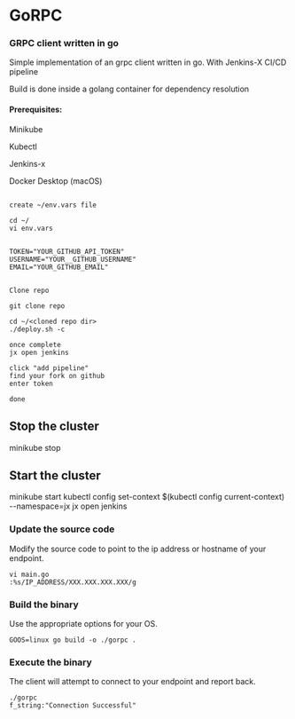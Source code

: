 # GoRPC

### GRPC client written in go

Simple implementation of an grpc client written in go.
With Jenkins-X CI/CD pipeline

Build is done inside a golang container for dependency resolution

#### Prerequisites:

Minikube

Kubectl

Jenkins-x

Docker Desktop (macOS)
```

create ~/env.vars file

cd ~/
vi env.vars


TOKEN="YOUR_GITHUB_API_TOKEN"
USERNAME="YOUR__GITHUB_USERNAME"
EMAIL="YOUR_GITHUB_EMAIL"


Clone repo

git clone repo

cd ~/<cloned repo dir>
./deploy.sh -c

once complete
jx open jenkins

click "add pipeline"
find your fork on github
enter token

done

```



## Stop the cluster
minikube stop

## Start the cluster 
minikube start
kubectl config set-context $(kubectl config current-context) --namespace=jx
jx open jenkins

### Update the source code

Modify the source code to point to the ip address or hostname of your endpoint. 
```
vi main.go
:%s/IP_ADDRESS/XXX.XXX.XXX.XXX/g
```

### Build the binary
Use the appropriate options for your OS.
```
GOOS=linux go build -o ./gorpc .
```

### Execute the binary
The client will attempt to connect to your endpoint and report back.
```
./gorpc 
f_string:"Connection Successful" 

```

